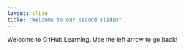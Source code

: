```yaml
---
layout: slide
title: "Welcome to our second slide!"
---
```

Welcome to GitHub Learning.
Use the left arrow to go back!
